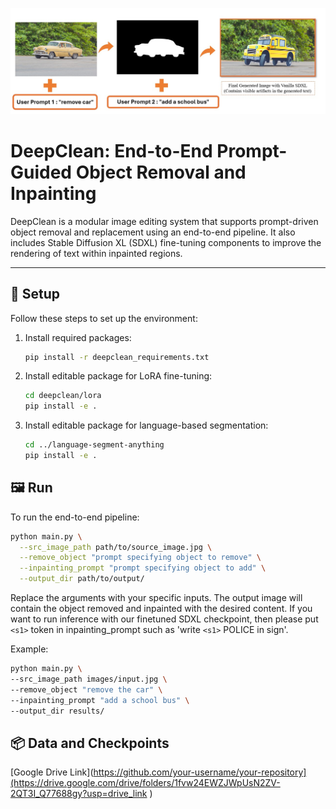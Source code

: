 <p align="center">
  <img src="DeepClean_Pipeline.jpg" alt="DeepClean Pipeline" width="800"/>
</p>

# DeepClean: End-to-End Prompt-Guided Object Removal and Inpainting

DeepClean is a modular image editing system that supports prompt-driven object removal and replacement using an end-to-end pipeline. It also includes Stable Diffusion XL (SDXL) fine-tuning components to improve the rendering of text within inpainted regions.

---

## 🚀 Setup

Follow these steps to set up the environment:

1. Install required packages:
   ```bash
   pip install -r deepclean_requirements.txt
2. Install editable package for LoRA fine-tuning:
   ```bash
   cd deepclean/lora
   pip install -e .
3. Install editable package for language-based segmentation:
   ```bash
   cd ../language-segment-anything
   pip install -e .

## 🖼️ Run
To run the end-to-end pipeline:
  ```bash
  python main.py \
    --src_image_path path/to/source_image.jpg \
    --remove_object "prompt specifying object to remove" \
    --inpainting_prompt "prompt specifying object to add" \
    --output_dir path/to/output/

```
Replace the arguments with your specific inputs. The output image will contain the object removed and inpainted with the desired content.
If you want to run inference with our finetuned SDXL checkpoint, then please put `<s1>` token in inpainting_prompt such as 'write `<s1>` POLICE in sign'.

Example:
  ```bash
  python main.py \
  --src_image_path images/input.jpg \
  --remove_object "remove the car" \
  --inpainting_prompt "add a school bus" \
  --output_dir results/
```
## 📦 Data and Checkpoints
[Google Drive Link](https://github.com/your-username/your-repository](https://drive.google.com/drive/folders/1fvw24EWZJWpUsN2ZV-2QT3I_Q77688gy?usp=drive_link
)







